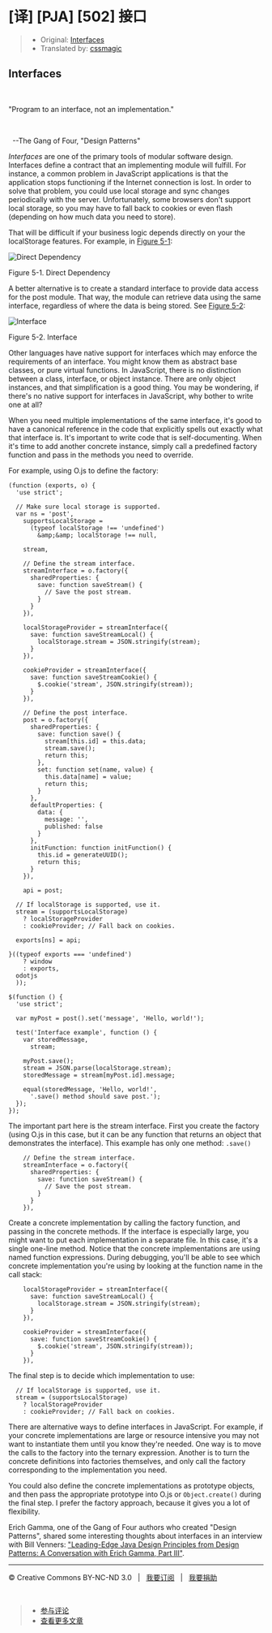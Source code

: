 # [译] [PJA] [502] 接口

> * Original: [Interfaces](http://chimera.labs.oreilly.com/books/1234000000262/ch05.html#interfaces)
> * Translated by: [cssmagic](https://github.com/cssmagic)

## Interfaces

&nbsp;

"Program to an interface, not an implementation."

&nbsp;

&nbsp;
\--The Gang of Four, "Design Patterns"

_Interfaces_ are one of the primary tools of modular software design. Interfaces define a contract that an implementing module will fulfill. For instance, a common problem in JavaScript applications is that the application stops functioning if the Internet connection is lost. In order to solve that problem, you could use local storage and sync changes periodically with the server. Unfortunately, some browsers don't support local storage, so you may have to fall back to cookies or even flash (depending on how much data you need to store).

That will be difficult if your business logic depends directly on your the localStorage features. For example, in [Figure&nbsp;5-1][5]:

![Direct Dependency][6]

Figure&nbsp;5-1.&nbsp;Direct Dependency

A better alternative is to create a standard interface to provide data access for the post module. That way, the module can retrieve data using the same interface, regardless of where the data is being stored. See [Figure&nbsp;5-2][7]:

![Interface][8]

Figure&nbsp;5-2.&nbsp;Interface

Other languages have native support for interfaces which may enforce the requirements of an interface. You might know them as abstract base classes, or pure virtual functions. In JavaScript, there is no distinction between a class, interface, or object instance. There are only object instances, and that simplification is a good thing. You may be wondering, if there's no native support for interfaces in JavaScript, why bother to write one at all?

When you need multiple implementations of the same interface, it's good to have a canonical reference in the code that explicitly spells out exactly what that interface is. It's important to write code that is self-documenting. When it's time to add another concrete instance, simply call a predefined factory function and pass in the methods you need to override.

For example, using O.js to define the factory:

    (function (exports, o) {
      'use strict';

      // Make sure local storage is supported.
      var ns = 'post',
        supportsLocalStorage =
          (typeof localStorage !== 'undefined')
            &amp;&amp; localStorage !== null,

        stream,

        // Define the stream interface.
        streamInterface = o.factory({
          sharedProperties: {
            save: function saveStream() {
              // Save the post stream.
            }
          }
        }),

        localStorageProvider = streamInterface({
          save: function saveStreamLocal() {
            localStorage.stream = JSON.stringify(stream);
          }
        }),

        cookieProvider = streamInterface({
          save: function saveStreamCookie() {
            $.cookie('stream', JSON.stringify(stream));
          }
        }),

        // Define the post interface.
        post = o.factory({
          sharedProperties: {
            save: function save() {
              stream[this.id] = this.data;
              stream.save();
              return this;
            },
            set: function set(name, value) {
              this.data[name] = value;
              return this;
            }
          },
          defaultProperties: {
            data: {
              message: '',
              published: false
            }
          },
          initFunction: function initFunction() {
            this.id = generateUUID();
            return this;
          }
        }),

        api = post;

      // If localStorage is supported, use it.
      stream = (supportsLocalStorage)
        ? localStorageProvider
        : cookieProvider; // Fall back on cookies.

      exports[ns] = api;

    }((typeof exports === 'undefined')
        ? window
        : exports,
      odotjs
      ));

    $(function () {
      'use strict';

      var myPost = post().set('message', 'Hello, world!');

      test('Interface example', function () {
        var storedMessage,
          stream;

        myPost.save();
        stream = JSON.parse(localStorage.stream);
        storedMessage = stream[myPost.id].message;

        equal(storedMessage, 'Hello, world!',
          '.save() method should save post.');
      });
    });

The important part here is the stream interface. First you create the factory (using O.js in this case, but it can be any function that returns an object that demonstrates the interface). This example has only one method: `.save()`

        // Define the stream interface.
        streamInterface = o.factory({
          sharedProperties: {
            save: function saveStream() {
              // Save the post stream.
            }
          }
        }),

Create a concrete implementation by calling the factory function, and passing in the concrete methods. If the interface is especially large, you might want to put each implementation in a separate file. In this case, it's a single one-line method. Notice that the concrete implementations are using named function expressions. During debugging, you'll be able to see which concrete implementation you're using by looking at the function name in the call stack:

        localStorageProvider = streamInterface({
          save: function saveStreamLocal() {
            localStorage.stream = JSON.stringify(stream);
          }
        }),

        cookieProvider = streamInterface({
          save: function saveStreamCookie() {
            $.cookie('stream', JSON.stringify(stream));
          }
        }),

The final step is to decide which implementation to use:

      // If localStorage is supported, use it.
      stream = (supportsLocalStorage)
        ? localStorageProvider
        : cookieProvider; // Fall back on cookies.

There are alternative ways to define interfaces in JavaScript. For example, if your concrete implementations are large or resource intensive you may not want to instantiate them until you know they're needed. One way is to move the calls to the factory into the ternary expression. Another is to turn the concrete definitions into factories themselves, and only call the factory corresponding to the implementation you need.

You could also define the concrete implementations as prototype objects, and then pass the appropriate prototype into O.js or `Object.create()` during the final step. I prefer the factory approach, because it gives you a lot of flexibility.

Erich Gamma, one of the Gang of Four authors who created "Design Patterns", shared some interesting thoughts about interfaces in an interview with Bill Venners: ["Leading-Edge Java Design Principles from Design Patterns: A Conversation with Erich Gamma, Part III"][9].

[5]: http://chimera.labs.oreilly.com/ch05.html#fig0501 (Figure&nbsp;5-1.&nbsp;Direct Dependency)
[6]: http://orm-chimera-prod.s3.amazonaws.com/1234000000262/figs/0501.png
[7]: http://chimera.labs.oreilly.com/ch05.html#fig0502 (Figure&nbsp;5-2.&nbsp;Interface)
[8]: http://orm-chimera-prod.s3.amazonaws.com/1234000000262/figs/0502.png
[9]: http://www.artima.com/lejava/articles/designprinciples.html

***

&copy; Creative Commons BY-NC-ND 3.0 &nbsp; | &nbsp; [我要订阅](http://www.cssmagic.net/blog/subscribe) &nbsp; | &nbsp; [我要捐助](http://www.cssmagic.net/blog/donate)

&nbsp;
> * [参与评论](https://github.com/cssmagic/blog/issues/XXXXXXXXXX)
> * [查看更多文章](https://github.com/cssmagic/blog/issues?state=open)
